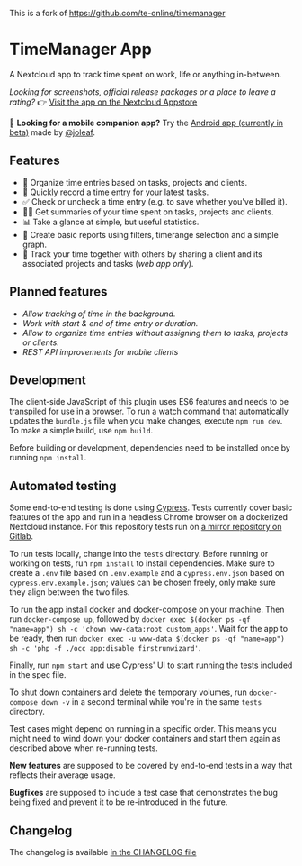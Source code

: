 This is a fork of https://github.com/te-online/timemanager

# TimeManager App

A Nextcloud app to track time spent on work, life or anything in-between.

_Looking for screenshots, official release packages or a place to leave a rating?_ 👉 [Visit the app on the Nextcloud Appstore](https://apps.nextcloud.com/apps/timemanager)

📱 **Looking for a mobile companion app?** Try the [Android app (currently in beta)](https://play.google.com/store/apps/details?id=de.jbservices.nc_timemanager_app) made by [@joleaf](https://gitlab.com/joleaf/nc-timemanager-mobile-app).

## Features

- 💅 Organize time entries based on tasks, projects and clients.
- 🎤 Quickly record a time entry for your latest tasks.
- ✅ Check or uncheck a time entry (e.g. to save whether you've billed it).
- 🧑‍💻 Get summaries of your time spent on tasks, projects and clients.
- 📊 Take a glance at simple, but useful statistics.
- 📒 Create basic reports using filters, timerange selection and a simple graph.
- 🤝 Track your time together with others by sharing a client and its associated projects and tasks (_web app only_).

## Planned features

- _Allow tracking of time in the background._
- _Work with start & end of time entry or duration._
- _Allow to organize time entries without assigning them to tasks, projects or clients._
- _REST API improvements for mobile clients_

## Development

The client-side JavaScript of this plugin uses ES6 features and needs to be transpiled for use in a browser. To run a watch command that automatically updates the `bundle.js` file when you make changes, execute `npm run dev`. To make a simple build, use `npm build`.

Before building or development, dependencies need to be installed once by running `npm install`.

## Automated testing

Some end-to-end testing is done using [Cypress](https://www.cypress.io/). Tests currently cover basic features of the app and run in a headless Chrome browser on a dockerized Nextcloud instance. For this repository tests run on [a mirror repository on Gitlab](https://gitlab.com/te-online/timemanager).

To run tests locally, change into the `tests` directory. Before running or working on tests, run `npm install` to install dependencies. Make sure to create a `.env` file based on `.env.example` and a `cypress.env.json` based on `cypress.env.example.json`; values can be chosen freely, only make sure they align between the two files.

To run the app install docker and docker-compose on your machine. Then run `docker-compose up`, followed by `docker exec $(docker ps -qf "name=app") sh -c 'chown www-data:root custom_apps'`. Wait for the app to be ready, then run `docker exec -u www-data $(docker ps -qf "name=app") sh -c 'php -f ./occ app:disable firstrunwizard'`.

Finally, run `npm start` and use Cypress' UI to start running the tests included in the spec file.

To shut down containers and delete the temporary volumes, run `docker-compose down -v` in a second terminal while you're in the same `tests` directory.

Test cases might depend on running in a specific order. This means you might need to wind down your docker containers and start them again as described above when re-running tests.

**New features** are supposed to be covered by end-to-end tests in a way that reflects their average usage.

**Bugfixes** are supposed to include a test case that demonstrates the bug being fixed and prevent it to be re-introduced in the future.

## Changelog

The changelog is available [in the CHANGELOG file](https://github.com/te-online/timemanager/blob/main/CHANGELOG.md)
